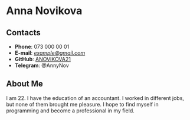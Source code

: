 # **Anna Novikova**
## **Contacts** ##
* **Phone**: 073 000 00 01
* **E-mail**: *example@gmail.com*
* **GitHub**: [ANOVIKOVA21](https://github.com/ANOVIKOVA21)
* **Telegram**: @AnnyNov
## **About Me** ##
I am 22. I have the education of an accountant. I worked in different jobs, but none of them brought me pleasure. I hope to find myself in programming and become a professional in my field.